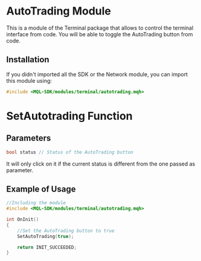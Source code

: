 # AutoTrading Module
This is a module of the Terminal package that allows to control the terminal interface from code. You will be able to toggle the AutoTrading button from code.

## Installation
If you didn't imported all the SDK or the Network module, you can import this module using:
```cpp
#include <MQL-SDK/modules/terminal/autotrading.mqh>
```

# SetAutotrading Function
## Parameters
```cpp
bool status // Status of the AutoTrading button
```

It will only click on it if the current status is different from the one passed as parameter.

## Example of Usage
```cpp
//Including the module
#include <MQL-SDK/modules/terminal/autotrading.mqh>

int OnInit()
{
    //Set the AutoTrading button to true
    SetAutoTrading(true);

    return INIT_SUCCEEDED;
}
```